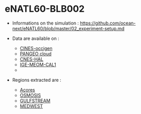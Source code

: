 # eNATL60-BLB002

- Informations on the simulation : https://github.com/ocean-next/eNATL60/blob/master/02_experiment-setup.md

- Data are available on :
  - [CINES-occigen](https://github.com/AurelieAlbert/extractions/blob/main/platforms/occigen-eNATL60-BLB002.md)
  - [PANGEO cloud](https://github.com/AurelieAlbert/extractions/blob/main/platforms/pangeo-eNATL60-BLB002.md)
  - [CNES-HAL](https://github.com/AurelieAlbert/extractions/blob/main/platforms/hal-eNATL60-BLB002.md)
  - [IGE-MEOM-CAL1](https://github.com/AurelieAlbert/extractions/blob/main/platforms/cal1-eNATL60-BLB002.md)
  - 
- Regions extracted are :
  - [Açores](https://github.com/AurelieAlbert/extractions/blob/main/regions/ACO-eNATL60-BLB002.md)
  - [OSMOSIS](https://github.com/AurelieAlbert/extractions/blob/main/regions/OSMOSIS-eNATL60-BLB002.md)
  - [GULFSTREAM](https://github.com/AurelieAlbert/extractions/blob/main/regions/GULFSTREAM-eNATL60-BLB002.md)
  - [MEDWEST](https://github.com/AurelieAlbert/extractions/blob/main/regions/MEDWEST-eNATL60-BLB002.md)
